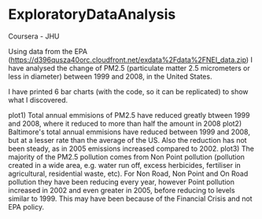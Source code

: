 # ExploratoryDataAnalysis
Coursera - JHU

Using data from the EPA (https://d396qusza40orc.cloudfront.net/exdata%2Fdata%2FNEI_data.zip) I have analysed the change of PM2.5 (particulate matter 2.5 micrometers or less in diameter) between 1999 and 2008, in the United States.

I have printed 6 bar charts (with the code, so it can be replicated) to show what I discovered.

plot1) Total annual emmisions of PM2.5 have reduced greatly btween 1999 and 2008, where it reduced to more than half the amount in 2008
plot2) Baltimore's total annual emmisions have reduced between 1999 and 2008, but at a lesser rate than the average of the US. Also the reduction has not been steady, as in 2005 emissions increased compared to 2002.
plot3) The majority of the PM2.5 pollution comes from Non Point pollution (pollution created in a wide area, e.g. water run off, excess herbicides, fertiliser in agricultural, residential waste, etc). For Non Road, Non Point and On Road pollution they have been reducing every year, however Point pollution increased in 2002 and even greater in 2005, before reducing to levels similar to 1999. This may have been because of the Financial Crisis and not EPA policy.

